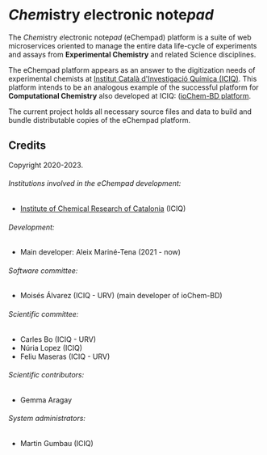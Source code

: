 # *Chem*istry *e*lectronic note*pad*

The *Chem*istry *e*lectronic note*pad* (eChempad) platform is a suite of web microservices oriented to manage the entire
data life-cycle of experiments and assays from **Experimental Chemistry** and related Science disciplines.

The eChempad platform appears as an answer to the digitization needs of experimental chemists at [Institut Català 
d'Investigació Química (ICIQ)](https://www.iciq.org/). This platform intends to be an analogous example of the 
successful platform for **Computational Chemistry** also developed at ICIQ:
([ioChem-BD platform](https://www.iochem-bd.org/index-introduction.jsp). 

The current project holds all necessary source files and data to build and bundle distributable copies of the eChempad 
platform. 


## Credits

Copyright 2020-2023.

###### Institutions involved in the eChempad development:
* [Institute of Chemical Research of Catalonia](https://www.iciq.es/) (ICIQ)

###### Development:
* Main developer: Aleix Mariné-Tena (2021 - now)

###### Software committee:
* Moisés Álvarez (ICIQ - URV) (main developer of ioChem-BD)

###### Scientific committee:
* Carles Bo (ICIQ - URV)
* Núria Lopez (ICIQ)
* Feliu Maseras (ICIQ - URV)

###### Scientific contributors:
* Gemma Aragay

###### System administrators:
* Martin Gumbau (ICIQ)


